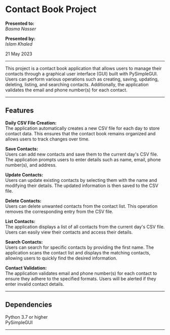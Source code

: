 # Contact Book Project

**Presented to:**    
_Basma Nasser_    

**Presented by:**   
_Islam Khaled_    

21 May 2023

-----------------------------------------        
This project is a contact book application that allows users to manage their contacts through a graphical user interface (GUI) built with PySimpleGUI. Users can perform various operations such as creating, saving, updating, deleting, listing, and searching contacts. Additionally, the application validates the email and phone number(s) for each contact.

-----------------------------------------
## Features

__Daily CSV File Creation:__    
The application automatically creates a new CSV file for each day to store contact data. This ensures that the contact book remains organized and allows users to track changes over time.

__Save Contacts:__    
Users can add new contacts and save them to the current day's CSV file. The application prompts users to enter details such as name, email, phone number(s), and address.

__Update Contacts:__     
Users can update existing contacts by selecting them with the name and modifying their details. The updated information is then saved to the CSV file.

__Delete Contacts:__      
Users can delete unwanted contacts from the contact list. This operation removes the corresponding entry from the CSV file.

__List Contacts:__           
The application displays a list of all contacts from the current day's CSV file. Users can easily view their contacts and access their details.

__Search Contacts:__        
Users can search for specific contacts by providing the first name. The application scans the contact list and displays the matching contacts, allowing users to quickly find the desired information.

__Contact Validation:__         
The application validates email and phone number(s) for each contact to ensure they adhere to the specified formats. Users will be alerted if they enter invalid contact details.

-----------------------------------------
## Dependencies

Python 3.7 or higher                     
PySimpleGUI

-----------------------------------------



